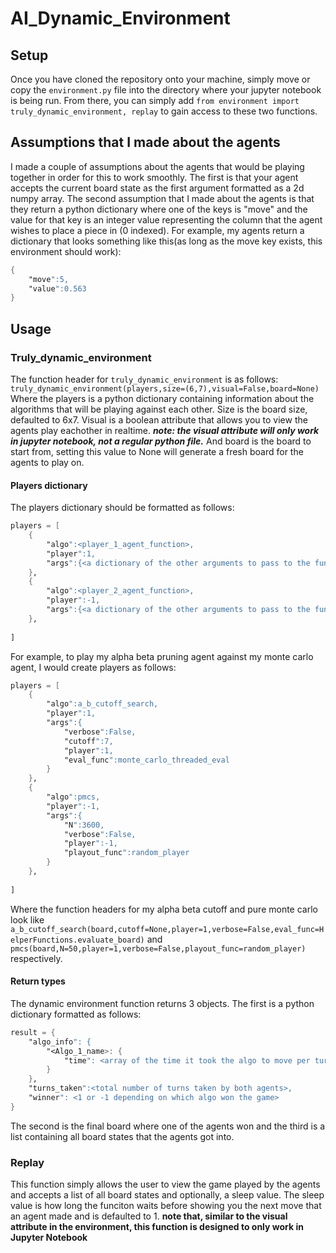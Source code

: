 # AI_Dynamic_Environment
## Setup
Once you have cloned the repository onto your machine, simply move or copy the `environment.py` file into the directory where your jupyter notebook is being run. From there, you can simply add `from environment import truly_dynamic_environment, replay` to gain access to these two functions.
## Assumptions that I made about the agents
I made a couple of assumptions about the agents that would be playing together in order for this to work smoothly. The first is that your agent accepts the current board state as the first argument formatted as a 2d numpy array. The second assumption that I made about the agents is that they return a python dictionary where one of the keys is "move" and the value for that key is an integer value representing the column that the agent wishes to place a piece in (0 indexed). For example, my agents return a dictionary that looks something like this(as long as the move key exists, this environment should work):
```asm
{
    "move":5,
    "value":0.563
}
```
## Usage
### Truly_dynamic_environment
The function header for `truly_dynamic_environment` is as follows:
`truly_dynamic_environment(players,size=(6,7),visual=False,board=None)`
Where the players is a python dictionary containing information about the algorithms that will be playing against each other. Size is the board size, defaulted to 6x7. Visual is a boolean attribute that allows you to view the agents play eachother in realtime. ___note: the visual attribute will only work in jupyter notebook, not a regular python file.___ And board is the board to start from, setting this value to None will generate a fresh board for the agents to play on.
#### Players dictionary
The players dictionary should be formatted as follows:
```asm
players = [
    {
        "algo":<player_1_agent_function>,
        "player":1,
        "args":{<a dictionary of the other arguments to pass to the function>}
    },
    {
        "algo":<player_2_agent_function>,
        "player":-1,
        "args":{<a dictionary of the other arguments to pass to the function>}
    },
    
]
```
For example, to play my alpha beta pruning agent against my monte carlo agent, I would create players as follows:
```asm
players = [
    {
        "algo":a_b_cutoff_search,
        "player":1,
        "args":{
            "verbose":False,
            "cutoff":7,
            "player":1,
            "eval_func":monte_carlo_threaded_eval
        }
    },
    {
        "algo":pmcs,
        "player":-1,
        "args":{
            "N":3600,
            "verbose":False,
            "player":-1,
            "playout_func":random_player
        }
    },
    
]
```
Where the function headers for my alpha beta cutoff and pure monte carlo look like `a_b_cutoff_search(board,cutoff=None,player=1,verbose=False,eval_func=HelperFunctions.evaluate_board)` and `pmcs(board,N=50,player=1,verbose=False,playout_func=random_player)` respectively. 

#### Return types
The dynamic environment function returns 3 objects. The first is a python dictionary formatted as follows:
```asm
result = {
    "algo_info": {
        "<Algo_1_name>: {
            "time": <array of the time it took the algo to move per turn>
        }
    },
    "turns_taken":<total number of turns taken by both agents>,
    "winner": <1 or -1 depending on which algo won the game>
} 
```
The second is the final board where one of the agents won and the third is a list containing all board states that the agents got into.
### Replay
This function simply allows the user to view the game played by the agents and accepts a list of all board states and optionally, a sleep value. The sleep value is how long the funciton waits before showing you the next move that an agent made and is defaulted to 1. __note that, similar to the visual attribute in the environment, this function is designed to only work in Jupyter Notebook__


